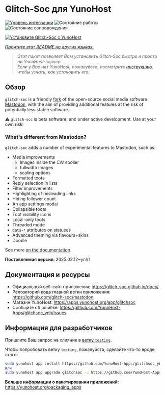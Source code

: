 <!--
Важно: этот README был автоматически сгенерирован <https://github.com/YunoHost/apps/tree/master/tools/readme_generator>
Он НЕ ДОЛЖЕН редактироваться вручную.
-->

# Glitch-Soc для YunoHost

[![Уровень интеграции](https://apps.yunohost.org/badge/integration/glitchsoc)](https://ci-apps.yunohost.org/ci/apps/glitchsoc/)
![Состояние работы](https://apps.yunohost.org/badge/state/glitchsoc)
![Состояние сопровождения](https://apps.yunohost.org/badge/maintained/glitchsoc)

[![Установите Glitch-Soc с YunoHost](https://install-app.yunohost.org/install-with-yunohost.svg)](https://install-app.yunohost.org/?app=glitchsoc)

*[Прочтите этот README на других языках.](./ALL_README.md)*

> *Этот пакет позволяет Вам установить Glitch-Soc быстро и просто на YunoHost-сервер.*  
> *Если у Вас нет YunoHost, пожалуйста, посмотрите [инструкцию](https://yunohost.org/install), чтобы узнать, как установить его.*

## Обзор

`glitch-soc` is a friendly [fork](https://en.wikipedia.org/wiki/Fork_(software_development)) of the open-source social media software [Mastodon](https://joinmastodon.org/), with the aim of providing additional features at the risk of potentially less stable software.

⚠️ `glitch-soc` is beta software, and under active development. Use at your own risk!

###  What's different from Mastodon?

`glitch-soc` adds a number of experimental features to Mastodon, such as:

- Media improvements
  - Images inside the CW spoiler
  - fullwidth images
  - scaling options
- Formatted toots
- Reply selection in lists
- Filter improvements
- Highlighting of misleading links
- Hiding follower count
- An app settings modal
- Collapsible toots
- Toot visibility icons
- Local-only toots
- Threaded mode
- `data-*` attributes on statuses
- Advanced theming via flavours+skins
- Doodle

See more [on the documentation](https://glitch-soc.github.io/docs/).


**Поставляемая версия:** 2025.02.12~ynh1
## Документация и ресурсы

- Официальный веб-сайт приложения: <https://glitch-soc.github.io/docs/>
- Репозиторий кода главной ветки приложения: <https://github.com/glitch-soc/mastodon>
- Магазин YunoHost: <https://apps.yunohost.org/app/glitchsoc>
- Сообщите об ошибке: <https://github.com/YunoHost-Apps/glitchsoc_ynh/issues>

## Информация для разработчиков

Пришлите Ваш запрос на слияние в [ветку `testing`](https://github.com/YunoHost-Apps/glitchsoc_ynh/tree/testing).

Чтобы попробовать ветку `testing`, пожалуйста, сделайте что-то вроде этого:

```bash
sudo yunohost app install https://github.com/YunoHost-Apps/glitchsoc_ynh/tree/testing --debug
или
sudo yunohost app upgrade glitchsoc -u https://github.com/YunoHost-Apps/glitchsoc_ynh/tree/testing --debug
```

**Больше информации о пакетировании приложений:** <https://yunohost.org/packaging_apps>
